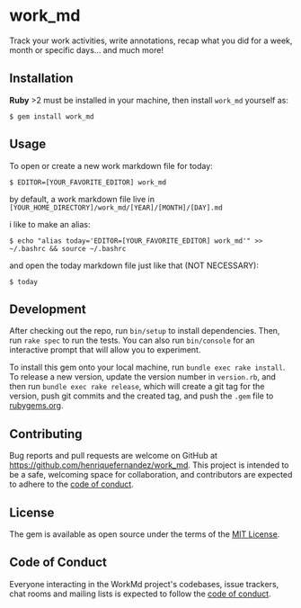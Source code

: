 # work_md

Track your work activities, write annotations, recap what you did for a week, month or specific days... and much more!

## Installation

**Ruby** >2 must be installed in your machine, then install `work_md` yourself as:

    $ gem install work_md


## Usage

To open or create a new work markdown file for today:

    $ EDITOR=[YOUR_FAVORITE_EDITOR] work_md

by default, a work markdown file live in `[YOUR_HOME_DIRECTORY]/work_md/[YEAR]/[MONTH]/[DAY].md`

i like to make an alias:

    $ echo "alias today='EDITOR=[YOUR_FAVORITE_EDITOR] work_md'" >> ~/.bashrc && source ~/.bashrc

and open the today markdown file just like that (NOT NECESSARY):

    $ today

## Development

After checking out the repo, run `bin/setup` to install dependencies. Then, run `rake spec` to run the tests. You can also run `bin/console` for an interactive prompt that will allow you to experiment.

To install this gem onto your local machine, run `bundle exec rake install`. To release a new version, update the version number in `version.rb`, and then run `bundle exec rake release`, which will create a git tag for the version, push git commits and the created tag, and push the `.gem` file to [rubygems.org](https://rubygems.org).

## Contributing

Bug reports and pull requests are welcome on GitHub at https://github.com/henriquefernandez/work_md. This project is intended to be a safe, welcoming space for collaboration, and contributors are expected to adhere to the [code of conduct](https://github.com/henriquefernandez/work_md/blob/master/CODE_OF_CONDUCT.md).

## License

The gem is available as open source under the terms of the [MIT License](https://opensource.org/licenses/MIT).

## Code of Conduct

Everyone interacting in the WorkMd project's codebases, issue trackers, chat rooms and mailing lists is expected to follow the [code of conduct](https://github.com/henriquefernandez/work_md/blob/master/CODE_OF_CONDUCT.md).
